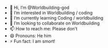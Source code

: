 - 👋 Hi, I’m @Worldbuilding-god
- 👀 I’m interested in Worldbuilding / coding
- 🌱 I’m currently learning Coding / worldbuilding
- 💞️ I’m looking to collaborate on Worldbuilding
- 📫 How to reach me: Please don't
- 😄 Pronouns: He him
- ⚡ Fun fact: I am smort!

<!---
Worldbuilding-god/Worldbuilding-god is a ✨ special ✨ repository because its `README.md` (this file) appears on your GitHub profile.
You can click the Preview link to take a look at your changes.
--->
